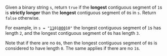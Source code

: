 Given a binary string `s`, return `true` if the **longest** contiguous segment of `1`s is **strictly longer** than the **longest** contiguous segment of `0`s in `s`. Return `false` otherwise.

For example, in <code>s = "<u>11</u>01<u>000</u>10"</code> the longest contiguous segment of `1`s has length `2`, and the longest contiguous segment of `0`s has length `3`.

Note that if there are no `0`s, then the longest contiguous segment of `0`s is considered to have length `0`. The same applies if there are no `1`s.